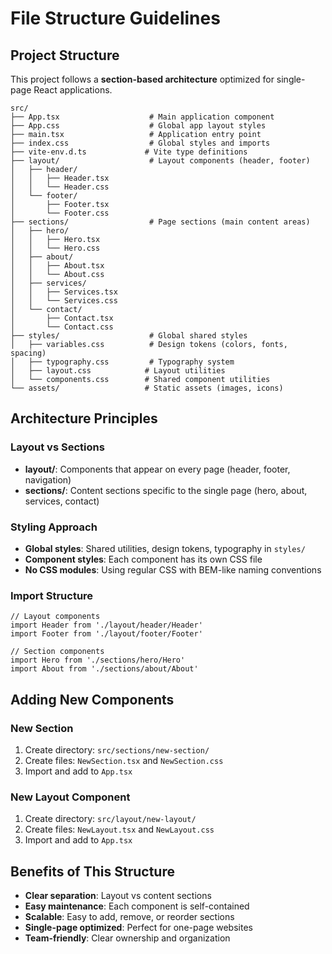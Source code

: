 # File Structure Guidelines

## Project Structure

This project follows a **section-based architecture** optimized for single-page React applications.

```
src/
├── App.tsx                    # Main application component
├── App.css                    # Global app layout styles
├── main.tsx                   # Application entry point
├── index.css                  # Global styles and imports
├── vite-env.d.ts             # Vite type definitions
├── layout/                    # Layout components (header, footer)
│   ├── header/
│   │   ├── Header.tsx
│   │   └── Header.css
│   └── footer/
│       ├── Footer.tsx
│       └── Footer.css
├── sections/                  # Page sections (main content areas)
│   ├── hero/
│   │   ├── Hero.tsx
│   │   └── Hero.css
│   ├── about/
│   │   ├── About.tsx
│   │   └── About.css
│   ├── services/
│   │   ├── Services.tsx
│   │   └── Services.css
│   └── contact/
│       ├── Contact.tsx
│       └── Contact.css
├── styles/                    # Global shared styles
│   ├── variables.css          # Design tokens (colors, fonts, spacing)
│   ├── typography.css         # Typography system
│   ├── layout.css            # Layout utilities
│   └── components.css        # Shared component utilities
└── assets/                   # Static assets (images, icons)
```

## Architecture Principles

### Layout vs Sections
- **layout/**: Components that appear on every page (header, footer, navigation)
- **sections/**: Content sections specific to the single page (hero, about, services, contact)

### Styling Approach
- **Global styles**: Shared utilities, design tokens, typography in `styles/`
- **Component styles**: Each component has its own CSS file
- **No CSS modules**: Using regular CSS with BEM-like naming conventions

### Import Structure
```tsx
// Layout components
import Header from './layout/header/Header'
import Footer from './layout/footer/Footer'

// Section components
import Hero from './sections/hero/Hero'
import About from './sections/about/About'
```

## Adding New Components

### New Section
1. Create directory: `src/sections/new-section/`
2. Create files: `NewSection.tsx` and `NewSection.css`
3. Import and add to `App.tsx`

### New Layout Component
1. Create directory: `src/layout/new-layout/`
2. Create files: `NewLayout.tsx` and `NewLayout.css`
3. Import and add to `App.tsx`

## Benefits of This Structure

- **Clear separation**: Layout vs content sections
- **Easy maintenance**: Each component is self-contained
- **Scalable**: Easy to add, remove, or reorder sections
- **Single-page optimized**: Perfect for one-page websites
- **Team-friendly**: Clear ownership and organization
